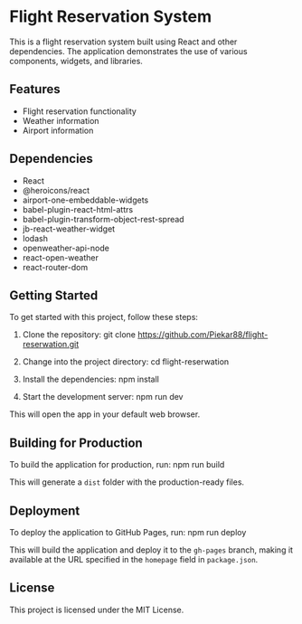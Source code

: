 # Flight Reservation System

This is a flight reservation system built using React and other dependencies. The application demonstrates the use of various components, widgets, and libraries.

## Features

- Flight reservation functionality
- Weather information
- Airport information

## Dependencies

- React
- @heroicons/react
- airport-one-embeddable-widgets
- babel-plugin-react-html-attrs
- babel-plugin-transform-object-rest-spread
- jb-react-weather-widget
- lodash
- openweather-api-node
- react-open-weather
- react-router-dom

## Getting Started

To get started with this project, follow these steps:

1. Clone the repository:
git clone https://github.com/Piekar88/flight-reserwation.git


2. Change into the project directory:
cd flight-reserwation


3. Install the dependencies:
npm install


4. Start the development server:
npm run dev

This will open the app in your default web browser.

## Building for Production

To build the application for production, run:
npm run build

This will generate a `dist` folder with the production-ready files.

## Deployment

To deploy the application to GitHub Pages, run:
npm run deploy


This will build the application and deploy it to the `gh-pages` branch, making it available at the URL specified in the `homepage` field in `package.json`.

## License

This project is licensed under the MIT License.

